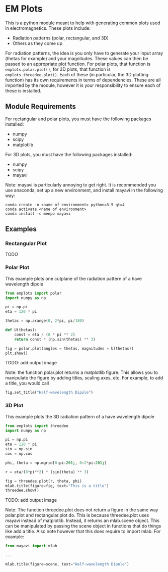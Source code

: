 EM Plots
========

This is a python module meant to help with generating common plots used
in electromagnetics. These plots include:

* Radiation patterns (polar, rectangular, and 3D)
* Others as they come up

For radiation patterns, the idea is you only have to generate your input array
(thetas for example) and your magnitudes. These values can then be passed to
an appropriate plot function. For polar plots, that function is  
`emplots.polar.plot()`, for 3D plots, that function is `emplots.threedee.plot()`.
Each of these (in particular, the 3D plotting function) has its own requirements
in terms of dependencies. These are all imported by the module, however it is
your responsibility to ensure each of these is installed.

Module Requirements
-------------------

For rectangular and polar plots, you must have the following packages installed:

* numpy
* scipy
* matplotlib

For 3D plots, you must have the following packages installed:

* numpy
* scipy
* mayavi

Note: mayavi is particularly annoying to get right. It is recommended you use
anaconda, set up a new environment, and install mayavi in the following way:

```
conda create -n <name of environment> python=3.5 qt=4
conda activate <name of environment>
conda install -c menpo mayavi
```

Examples
--------

### Rectangular Plot
TODO

### Polar Plot
This example plots one cutplane of the radiation pattern of a have wavelength dipole

```python
from emplots import polar
import numpy as np

pi = np.pi
eta = 120 * pi

thetas = np.arange(0, 2*pi, pi/180)

def U(thetas):
    const = eta / (8 * pi ** 2)
    return const * (np.sin(thetas) ** 3)

fig = polar.plot(angles = thetas, magnitudes = U(thetas))
plt.show()
```
TODO: add output image

Note: the function polar.plot returns a matplotlib figure. This allows you to
manipulate the figure by adding titles, scaling axes, etc. For example, to
add a title, you would call

```python
fig.set_title("Half-wavelength Dipole")
```

### 3D Plot
This example plots the 3D radiation pattern of a have wavelength dipole

```python
from emplots import threedee
import numpy as np

pi = np.pi
eta = 120 * pi
sin = np.sin
cos = np.cos

phi, theta = np.mgrid[0:pi:201j, 0:2*pi:201j]

r = eta/(8*pi**2) * (sin(theta) ** 3)

fig = threedee.plot(r, theta, phi)
mlab.title(figure=fig, text="This is a title")
threedee.show()

```
TODO: add output image

Note: The function threedee.plot does not return a figure in the same way
polar.plot and rectangular.plot do. This is because threedee.plot uses mayavi
instead of matplotlib. Instead, it returns an mlab.scene object. This can be
manipulated by passing the scene object in functions that do things like add a
title. Also note however that this does require to import mlab. For example:

```python
from mayavi import mlab

...

mlab.title(figure=scene, text="Half-wavelength Dipole")
```
